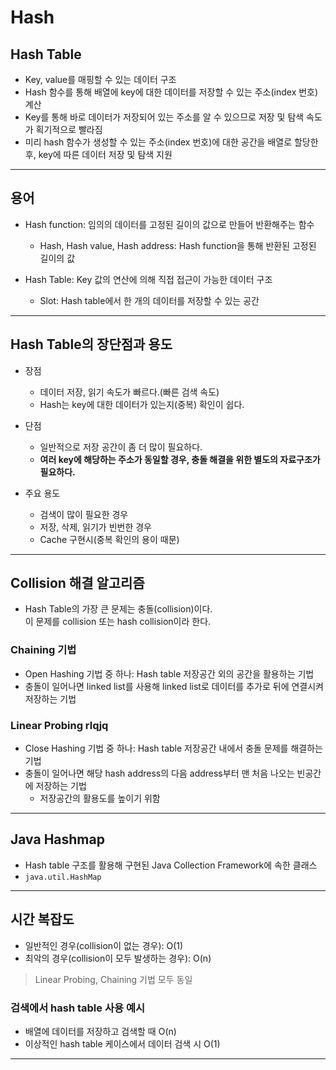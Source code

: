 # Hash

## Hash Table

- Key, value를 매핑할 수 있는 데이터 구조
- Hash 함수를 통해 배열에 key에 대한 데이터를 저장할 수 있는 주소(index 번호) 계산
- Key를 통해 바로 데이터가 저장되어 있는 주소를 알 수 있으므로 저장 및 탐색 속도가 획기적으로 빨라짐
- 미리 hash 함수가 생성할 수 있는 주소(index 번호)에 대한 공간을 배열로 할당한 후, key에 따른 데이터 저장 및 탐색 지원

---

## 용어

- Hash function: 임의의 데이터를 고정된 길이의 값으로 만들어 반환해주는 함수

  - Hash, Hash value, Hash address: Hash function을 통해 반환된 고정된 길이의 값

- Hash Table: Key 값의 연산에 의해 직접 접근이 가능한 데이터 구조
  - Slot: Hash table에서 한 개의 데이터를 저장할 수 있는 공간

---

## Hash Table의 장단점과 용도

- 장점

  - 데이터 저장, 읽기 속도가 빠르다.(빠른 검색 속도)
  - Hash는 key에 대한 데이터가 있는지(중복) 확인이 쉽다.

- 단점

  - 일반적으로 저장 공간이 좀 더 많이 필요하다.
  - **여러 key에 해당하는 주소가 동일할 경우, 충돌 해결을 위한 별도의 자료구조가 필요하다.**

- 주요 용도
  - 검색이 많이 필요한 경우
  - 저장, 삭제, 읽기가 빈번한 경우
  - Cache 구현시(중복 확인의 용이 때문)

---

## Collision 해결 알고리즘

- Hash Table의 가장 큰 문제는 충돌(collision)이다.  
  이 문제를 collision 또는 hash collision이라 한다.

### Chaining 기법

- Open Hashing 기법 중 하나: Hash table 저장공간 외의 공간을 활용하는 기법
- 충돌이 일어나면 linked list를 사용해 linked list로 데이터를 추가로 뒤에 연결시켜 저장하는 기법

### Linear Probing rlqjq

- Close Hashing 기법 중 하나: Hash table 저장공간 내에서 충돌 문제를 해결하는 기법
- 충돌이 일어나면 해당 hash address의 다음 address부터 맨 처음 나오는 빈공간에 저장하는 기법
  - 저장공간의 활용도를 높이기 위함

---

## Java Hashmap

- Hash table 구조를 활용해 구현된 Java Collection Framework에 속한 클래스
- `java.util.HashMap`

---

## 시간 복잡도

- 일반적인 경우(collision이 없는 경우): O(1)
- 최악의 경우(collision이 모두 발생하는 경우): O(n)

> Linear Probing, Chaining 기법 모두 동일

### 검색에서 hash table 사용 예시

- 배열에 데이터를 저장하고 검색할 때 O(n)
- 이상적인 hash table 케이스에서 데이터 검색 시 O(1)

---
